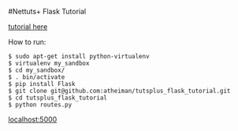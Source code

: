 #Nettuts+ Flask Tutorial

[tutorial here](http://code.tutsplus.com/tutorials/an-introduction-to-pythons-flask-framework--net-28822)

How to run:

    $ sudo apt-get install python-virtualenv
    $ virtualenv my_sandbox
    $ cd my_sandbox/
    $ . bin/activate
    $ pip install Flask
    $ git clone git@github.com:atheiman/tutsplus_flask_tutorial.git
    $ cd tutsplus_flask_tutorial
    $ python routes.py

[localhost:5000](http://localhost:5000)
